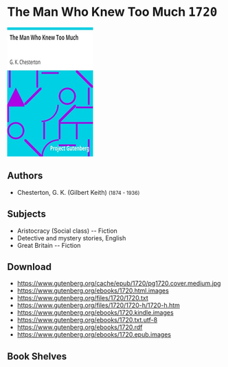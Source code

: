 # The Man Who Knew Too Much <kbd>1720</kbd>

![](./cover.medium.jpg "")

## Authors


 - Chesterton, G. K. (Gilbert Keith) <small>(1874 - 1936)</small>

## Subjects


 - Aristocracy (Social class) -- Fiction
 - Detective and mystery stories, English
 - Great Britain -- Fiction

## Download


 - https://www.gutenberg.org/cache/epub/1720/pg1720.cover.medium.jpg
 - https://www.gutenberg.org/ebooks/1720.html.images
 - https://www.gutenberg.org/files/1720/1720.txt
 - https://www.gutenberg.org/files/1720/1720-h/1720-h.htm
 - https://www.gutenberg.org/ebooks/1720.kindle.images
 - https://www.gutenberg.org/ebooks/1720.txt.utf-8
 - https://www.gutenberg.org/ebooks/1720.rdf
 - https://www.gutenberg.org/ebooks/1720.epub.images

## Book Shelves


